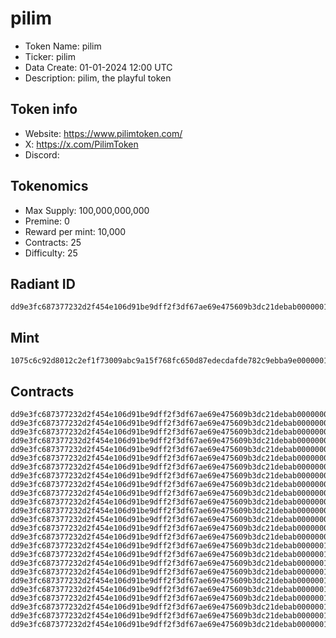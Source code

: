 # pilim

- Token Name: pilim
- Ticker: pilim
- Data Create: 01-01-2024 12:00 UTC
- Description: pilim, the playful token

## Token info
- Website: https://www.pilimtoken.com/
- X: https://x.com/PilimToken
- Discord: 

## Tokenomics
- Max Supply:  100,000,000,000
- Premine:   0
- Reward per mint:  10,000
- Contracts:   25
- Difficulty: 25

## Radiant ID
```
dd9e3fc687377232d2f454e106d91be9dff2f3df67ae69e475609b3dc21debab0000001a
```

## Mint
```
1075c6c92d8012c2ef1f73009abc9a15f768fc650d87edecdafde782c9ebba9e0000001a
```

## Contracts

```
dd9e3fc687377232d2f454e106d91be9dff2f3df67ae69e475609b3dc21debab00000001
dd9e3fc687377232d2f454e106d91be9dff2f3df67ae69e475609b3dc21debab00000002
dd9e3fc687377232d2f454e106d91be9dff2f3df67ae69e475609b3dc21debab00000003
dd9e3fc687377232d2f454e106d91be9dff2f3df67ae69e475609b3dc21debab00000004
dd9e3fc687377232d2f454e106d91be9dff2f3df67ae69e475609b3dc21debab00000005
dd9e3fc687377232d2f454e106d91be9dff2f3df67ae69e475609b3dc21debab00000006
dd9e3fc687377232d2f454e106d91be9dff2f3df67ae69e475609b3dc21debab00000007
dd9e3fc687377232d2f454e106d91be9dff2f3df67ae69e475609b3dc21debab00000008
dd9e3fc687377232d2f454e106d91be9dff2f3df67ae69e475609b3dc21debab00000009
dd9e3fc687377232d2f454e106d91be9dff2f3df67ae69e475609b3dc21debab0000000a
dd9e3fc687377232d2f454e106d91be9dff2f3df67ae69e475609b3dc21debab0000000b
dd9e3fc687377232d2f454e106d91be9dff2f3df67ae69e475609b3dc21debab0000000c
dd9e3fc687377232d2f454e106d91be9dff2f3df67ae69e475609b3dc21debab0000000d
dd9e3fc687377232d2f454e106d91be9dff2f3df67ae69e475609b3dc21debab0000000e
dd9e3fc687377232d2f454e106d91be9dff2f3df67ae69e475609b3dc21debab0000000f
dd9e3fc687377232d2f454e106d91be9dff2f3df67ae69e475609b3dc21debab00000010
dd9e3fc687377232d2f454e106d91be9dff2f3df67ae69e475609b3dc21debab00000011
dd9e3fc687377232d2f454e106d91be9dff2f3df67ae69e475609b3dc21debab00000012
dd9e3fc687377232d2f454e106d91be9dff2f3df67ae69e475609b3dc21debab00000013
dd9e3fc687377232d2f454e106d91be9dff2f3df67ae69e475609b3dc21debab00000014
dd9e3fc687377232d2f454e106d91be9dff2f3df67ae69e475609b3dc21debab00000015
dd9e3fc687377232d2f454e106d91be9dff2f3df67ae69e475609b3dc21debab00000016
dd9e3fc687377232d2f454e106d91be9dff2f3df67ae69e475609b3dc21debab00000017
dd9e3fc687377232d2f454e106d91be9dff2f3df67ae69e475609b3dc21debab00000018
dd9e3fc687377232d2f454e106d91be9dff2f3df67ae69e475609b3dc21debab00000019
```
